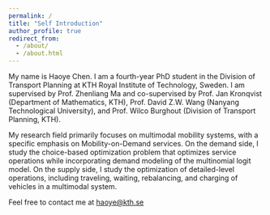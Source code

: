 ```yaml
---
permalink: /
title: "Self Introduction"
author_profile: true
redirect_from: 
  - /about/
  - /about.html
---
```


My name is Haoye Chen. I am a fourth-year PhD student in the Division of Transport Planning at KTH Royal Institute of Technology, Sweden. I am supervised by Prof. Zhenliang Ma and co-supervised by Prof. Jan Kronqvist (Department of Mathematics, KTH), Prof. David Z.W. Wang (Nanyang Technological University), and Prof. Wilco Burghout (Division of Transport Planning, KTH).

My research field primarily focuses on multimodal mobility systems, with a specific emphasis on Mobility-on-Demand services. On the demand side, I study the choice-based optimization problem that optimizes service operations while incorporating demand modeling of the multinomial logit model. On the supply side, I study the optimization of detailed-level operations, including traveling, waiting, rebalancing, and charging of vehicles in a multimodal system.

Feel free to contact me at haoye@kth.se
